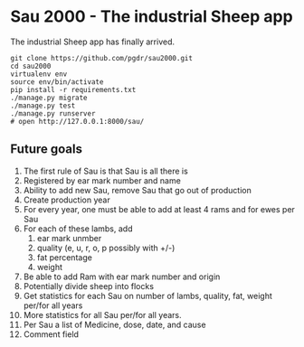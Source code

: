 # Sau 2000 - The industrial Sheep app

The industrial Sheep app has finally arrived.


```
git clone https://github.com/pgdr/sau2000.git
cd sau2000
virtualenv env
source env/bin/activate
pip install -r requirements.txt
./manage.py migrate
./manage.py test
./manage.py runserver
# open http://127.0.0.1:8000/sau/

```


## Future goals

1. The first rule of Sau is that Sau is all there is
2. Registered by ear mark number and name
3. Ability to add new Sau, remove Sau that go out of production
4. Create production year
5. For every year, one must be able to add at least 4 rams and for ewes per Sau
6. For each of these lambs, add
   1. ear mark unmber
   2. quality (e, u, r, o, p possibly with +/-)
   3. fat percentage
   4. weight
7. Be able to add Ram with ear mark number and origin
8. Potentially divide sheep into flocks
9. Get statistics for each Sau on number of lambs, quality, fat, weight per/for
   all years
10. More statistics for all Sau per/for all years.
11. Per Sau a list of Medicine, dose, date, and cause
12. Comment field
